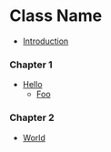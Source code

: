# Class Name

* [Introduction](intro.md)

### Chapter 1

* [Hello](hello/intro.md)
  * [Foo](hello/foo.md)

### Chapter 2

* [World](world/intro.md)
